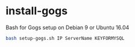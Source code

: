 # install-gogs
Bash for Gogs setup on Debian 9 or Ubuntu 16.04

```bash
bash setup-gogs.sh IP ServerName KEYFORMYSQL 
```
